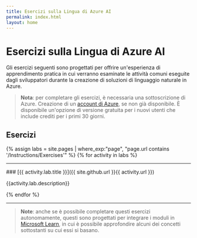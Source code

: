 ```yaml
---
title: Esercizi sulla Lingua di Azure AI
permalink: index.html
layout: home
---
```


# Esercizi sulla Lingua di Azure AI

Gli esercizi seguenti sono progettati per offrire un'esperienza di apprendimento pratica in cui verranno esaminate le attività comuni eseguite dagli sviluppatori durante la creazione di soluzioni di linguaggio naturale in Azure. 

> **Nota**: per completare gli esercizi, è necessaria una sottoscrizione di Azure. Creazione di un [account di Azure](https://azure.microsoft.com/free), se non già disponibile. È disponibile un'opzione di versione gratuita per i nuovi utenti che include crediti per i primi 30 giorni.

## Esercizi

{% assign labs = site.pages | where_exp:"page", "page.url contains '/Instructions/Exercises'" %} {% for activity in labs  %}
<hr>
### [{{ activity.lab.title }}]({{ site.github.url }}{{ activity.url }})

{{activity.lab.description}}

{% endfor %}

<hr>

> **Note**: anche se è possibile completare questi esercizi autonomamente, questi sono progettati per integrare i moduli in [Microsoft Learn](https://learn.microsoft.com/training/paths/develop-language-solutions-azure-ai/), in cui è possibile approfondire alcuni dei concetti sottostanti su cui essi si basano. 
